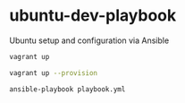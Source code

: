 # ubuntu-dev-playbook
Ubuntu setup and configuration via Ansible

```sh
vagrant up
```

```sh
vagrant up --provision
```

```sh
ansible-playbook playbook.yml
```

